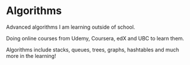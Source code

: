 # Algorithms

Advanced algorithms I am learning outside of school.

Doing online courses from Udemy, Coursera, edX and UBC to learn them.

Algorithms include stacks, queues, trees, graphs, hashtables and much more in the learning!
